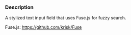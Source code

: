 ### Description
A stylized text input field that uses Fuse.js for fuzzy search.

Fuse.js: https://github.com/krisk/Fuse

